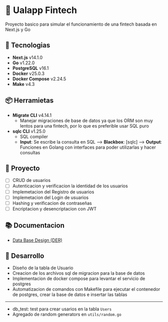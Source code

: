 # 🏦 Ualapp Fintech

Proyecto basico para simular el funcionamiento de una fintech basada en Next.js y Go

## 🔨 Tecnologias

- **Next.js** v14.1.0
- **Go** v1.22.0
- **PostgreSQL** v16.1
- **Docker** v25.0.3
- **Docker Compose** v2.24.5
- **Make** v4.3

## 📦 Herramietas

- **Migrate CLI** v4.14.1
  - Manejar migraciones de base de datos ya que los ORM son muy lentos para una fintech, por lo que es preferible usar SQL puro
- **sqlc CLI** v1.25.0
  - SQL compiler
  - **Input**: Se escribe la consulta en SQL --> **Blackbox**: [sqlc] --> **Output**: Funciones en Golang con interfaces para poder utilizarlas y hacer consultas

## 📌 Proyecto

- [ ] CRUD de usuarios
- [ ] Autenticacion y verificacion la identidad de los usuarios
- [ ] Implemetacion del Registro de usuarios
- [ ] Implemetacion del Login de usuarios
- [ ] Hashing y verificacion de contraseñas
- [ ] Encriptacion y desencriptacion con JWT

## 📚 Documentacion

- [Data Base Design (DER)](https://dbdocs.io/valrichter/go-ualapp)

## 🚀 Desarrollo

- Diseño de la tabla de Usuario
- Creacion de los archivos sql de migracion para la base de datos
- Implementacion de docker compose para levantar el servicio de postgres
- Automatizacion de comandos con Makefile para ejecutar el contenedor de postgres, crear la base de datos e insertar las tablas

---

- db_test: test para crear usarios en la tabla `Users`
- Agregado de random generators en `utils/random.go`
